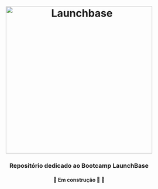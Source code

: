 <h1 align="center">
    <img alt="Launchbase" src="https://storage.googleapis.com/golden-wind/bootcamp-launchbase/logo.png" width="400px" />
</h1>

<h3 align="center">
  Repositório dedicado ao Bootcamp LaunchBase
</h3>

<h4 align="center">🚧   Em construção 🚀 🚧</h4>
